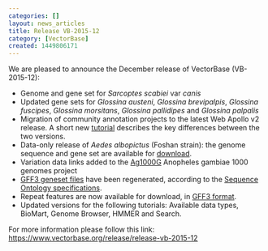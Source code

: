 ```yaml
---
categories: []
layout: news_articles
title: Release VB-2015-12
category: [VectorBase]
created: 1449806171
---
```

We are pleased to announce the December release of VectorBase (VB-2015-12):

<ul>
<li>Genome and gene set for <i>Sarcoptes scabiei</i> var <i>canis</i></li>
<li> Updated gene sets for <i>Glossina austeni</i>, <i>Glossina brevipalpis</i>, <i>Glossina fuscipes</i>, <i>Glossina morsitans</i>, <i>Glossina pallidipes</i> and <i>Glossina palpalis</i></li>
<li>Migration of community annotation projects to the latest Web Apollo v2 release. A short new <a href="/tutorials/community-annotation-tutorials/manual-annotation-web-apollo-2">tutorial</a> describes the key differences between the two versions.</li>
<li>Data-only release of <em>Aedes albopictus</em> (Foshan strain): the genome sequence and gene set are available for <a href='/downloads?field_organism_taxonomy_tid=373&field_status_value=Current'>download</a>.</li>
<li>Variation data links added to the <a href="https://www.malariagen.net/projects/vector/ag1000g">Ag1000G</a> Anopheles gambiae 1000 genomes project</li>
<li><a href='https://pre.vectorbase.org/downloads?field_download_file_type_tid=466&field_download_file_format_tid=474&field_status_value=Current'>GFF3 geneset files</a> have been regenerated, according to the <a href='http://www.sequenceontology.org/resources/gff3.html'>Sequence Ontology specifications</a>.</li>
<li>Repeat features are now available for download, in <a href='https://pre.vectorbase.org/downloads?field_download_file_type_tid=1372&field_download_file_format_tid=474&field_status_value=Current'>GFF3 format</a>.
<li>Updated versions for the following tutorials: Available data types, BioMart, Genome Browser, HMMER and Search.</li>
</ul>
For more information please follow this link: 
<a href="/release/release-vb-2015-12">https://www.vectorbase.org/release/release-vb-2015-12</a>
